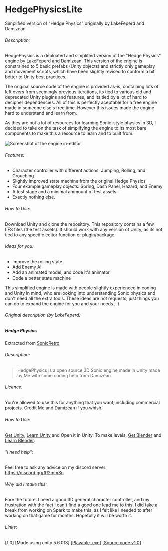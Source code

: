 # HedgePhysicsLite
Simplified version of "Hedge Physics" originally by LakeFeperd and Damizean
###### Description:
HedgePhysics is a debloated and simplified version of the "Hedge Physics" engine by LakeFeperd and Damizean. This version of the engine is constrained to 5 basic prefabs (Unity objects) and strictly only gameplay and movement scripts, which have been slightly revised to conform a bit better to Unity best practices. 

The original source code of the engine is provided as-is, containing lots of left overs from seemingly previous iterations, its tied to various old and deprecated Unity plugins and features, and its tied by a lot of hard to decipher dependencies.
All of this is perfectly aceptable for a free engine made in someone else's free time. However this issues made the engine hard to understand and learn from. 

As they are not a lot of resources for learning Sonic-style physics in 3D, I decided to take on the task of simplifying the engine to its most bare components to make this a resource to learn and to built from.

![Screenshot of the engine in-editor](Screenshot.png?raw=true)

###### Features:
- Character controller with different actions: Jumping, Rolling, and Crouching
- Slightly improved state machine from the original Hedge Physics
- Four example gameplay objects: Spring, Dash Panel, Hazard, and Enemy
- A test stage and a minimal ammount of test assets
- Exactly nothing else.

###### How to Use:
Download Unity and clone the repository. This repository contains a few LFS files (the test assets).
It should work with any version of Unity, as its not tied to any specific editor function or plugin/package.

###### Ideas for you:
- Improve the rolling state
- Add Enemy AI
- Add an animated model, and code it's animator
- Code a better state machine

This simplified engine is made with people slightly experienced in coding and Unity in mind, who are looking into understanding Sonic physics and don't need all the extra tools. These ideas are not requests, just things you can do to expand the engine for you and your needs ;-)


###### Original description (by LakeFeperd)
##### Hedge Physics
Extracted from [SonicRetro](https://forums.sonicretro.org/index.php?threads/1-0-final-hedge-physics-3d-sonic-engine-on-unity.36171/)
###### Description:
> HedgePhysics is a open source 3D Sonic engine made in Unity made by Me with some coding help from Damizean.
###### Licence:
You're allowed to use this for anything that you want, including commercial projects. Credit Me and Damizean if you whish.
###### How to Use:
[Get Unity](https://unity3d.com/get-unity/download/archive), [Learn Unity](https://unity3d.com/learn/tutorials) and Open it in Unity.
To make levels, [Get Blender](https://www.blender.org/download/) and [Learn Blender](https://www.youtube.com/playlist?list=PLjEaoINr3zgHs8uzT3yqe4iHGfkCmMJ0P).
###### "I need help":
Feel free to ask any advice on my discord server: https://discord.gg/fR2mmSn
###### Why did I make this:
Fore the future. I need a good 3D general character controller, and my frustration with the fact I can't find a good one lead me to this. I did take a break from working on Spark to make this, as I felt like I needed to after working on that game for months. Hopefully it will be worth it.
###### Links:
\[1.0\] \[Made using unity 5.6.0f3\]
\[[Playable .exe](https://drive.google.com/uc?id=0Bw7vgPrOLeTHX24xT1hySWZwQUk&export=download)\]
\[[Source code v1.0](https://drive.google.com/uc?id=0Bw7vgPrOLeTHUHpFRVJKMmtkeFU&export=download)\]
